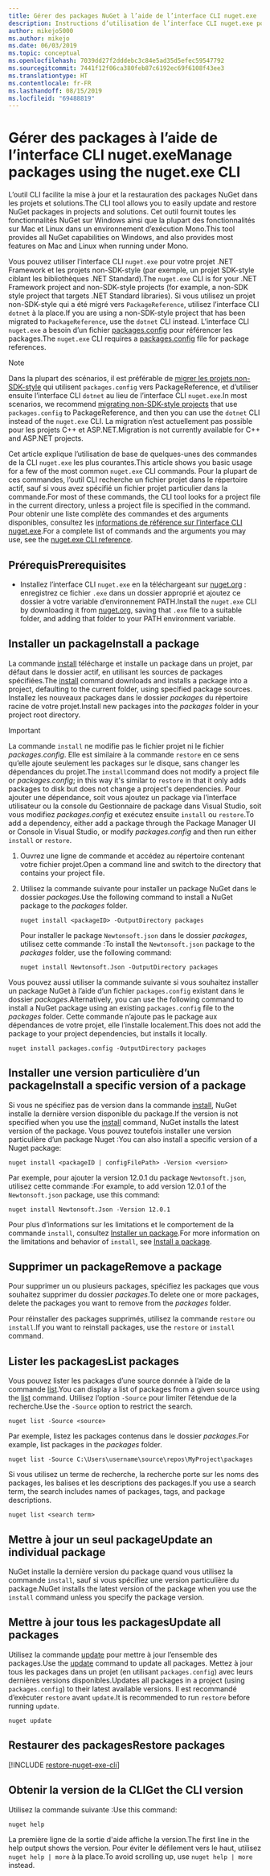 ```yaml
---
title: Gérer des packages NuGet à l’aide de l’interface CLI nuget.exe
description: Instructions d’utilisation de l’interface CLI nuget.exe pour gérer des packages NuGet.
author: mikejo5000
ms.author: mikejo
ms.date: 06/03/2019
ms.topic: conceptual
ms.openlocfilehash: 7039dd27f2dddebc3c84e5ad35d5efec59547792
ms.sourcegitcommit: 7441f12f06ca380feb87c6192ec69f6108f43ee3
ms.translationtype: HT
ms.contentlocale: fr-FR
ms.lasthandoff: 08/15/2019
ms.locfileid: "69488819"
---
```

# <a name="manage-packages-using-the-nugetexe-cli"></a><span data-ttu-id="d2b89-103">Gérer des packages à l’aide de l’interface CLI nuget.exe</span><span class="sxs-lookup"><span data-stu-id="d2b89-103">Manage packages using the nuget.exe CLI</span></span>

<span data-ttu-id="d2b89-104">L’outil CLI facilite la mise à jour et la restauration des packages NuGet dans les projets et solutions.</span><span class="sxs-lookup"><span data-stu-id="d2b89-104">The CLI tool allows you to easily update and restore NuGet packages in projects and solutions.</span></span> <span data-ttu-id="d2b89-105">Cet outil fournit toutes les fonctionnalités NuGet sur Windows ainsi que la plupart des fonctionnalités sur Mac et Linux dans un environnement d’exécution Mono.</span><span class="sxs-lookup"><span data-stu-id="d2b89-105">This tool provides all NuGet capabilities on Windows, and also provides most features on Mac and Linux when running under Mono.</span></span>

<span data-ttu-id="d2b89-106">Vous pouvez utiliser l’interface CLI `nuget.exe` pour votre projet .NET Framework et les projets non-SDK-style (par exemple, un projet SDK-style ciblant les bibliothèques .NET Standard).</span><span class="sxs-lookup"><span data-stu-id="d2b89-106">The `nuget.exe` CLI is for your .NET Framework project and non-SDK-style projects (for example, a non-SDK style project that targets .NET Standard libraries).</span></span> <span data-ttu-id="d2b89-107">Si vous utilisez un projet non-SDK-style qui a été migré vers `PackageReference`, utilisez l’interface CLI `dotnet` à la place.</span><span class="sxs-lookup"><span data-stu-id="d2b89-107">If you are using a non-SDK-style project that has been migrated to `PackageReference`, use the `dotnet` CLI instead.</span></span> <span data-ttu-id="d2b89-108">L’interface CLI `nuget.exe` a besoin d’un fichier [packages.config](../reference/packages-config.md) pour référencer les packages.</span><span class="sxs-lookup"><span data-stu-id="d2b89-108">The `nuget.exe` CLI requires a [packages.config](../reference/packages-config.md) file for package references.</span></span>

> [!NOTE]
> <span data-ttu-id="d2b89-109">Dans la plupart des scénarios, il est préférable de [migrer les projets non-SDK-style](../consume-packages/migrate-packages-config-to-package-reference.md) qui utilisent `packages.config` vers PackageReference, et d’utiliser ensuite l’interface CLI `dotnet` au lieu de l’interface CLI `nuget.exe`.</span><span class="sxs-lookup"><span data-stu-id="d2b89-109">In most scenarios, we recommend [migrating non-SDK-style projects](../consume-packages/migrate-packages-config-to-package-reference.md) that use `packages.config` to PackageReference, and then you can use the `dotnet` CLI instead of the `nuget.exe` CLI.</span></span> <span data-ttu-id="d2b89-110">La migration n’est actuellement pas possible pour les projets C++ et ASP.NET.</span><span class="sxs-lookup"><span data-stu-id="d2b89-110">Migration is not currently available for C++ and ASP.NET projects.</span></span>

<span data-ttu-id="d2b89-111">Cet article explique l’utilisation de base de quelques-unes des commandes de la CLI `nuget.exe` les plus courantes.</span><span class="sxs-lookup"><span data-stu-id="d2b89-111">This article shows you basic usage for a few of the most common `nuget.exe` CLI commands.</span></span> <span data-ttu-id="d2b89-112">Pour la plupart de ces commandes, l’outil CLI recherche un fichier projet dans le répertoire actif, sauf si vous avez spécifié un fichier projet particulier dans la commande.</span><span class="sxs-lookup"><span data-stu-id="d2b89-112">For most of these commands, the CLI tool looks for a project file in the current directory, unless a project file is specified in the command.</span></span> <span data-ttu-id="d2b89-113">Pour obtenir une liste complète des commandes et des arguments disponibles, consultez les [informations de référence sur l’interface CLI nuget.exe](../reference/nuget-exe-cli-reference.md).</span><span class="sxs-lookup"><span data-stu-id="d2b89-113">For a complete list of commands and the arguments you may use, see the [nuget.exe CLI reference](../reference/nuget-exe-cli-reference.md).</span></span>

## <a name="prerequisites"></a><span data-ttu-id="d2b89-114">Prérequis</span><span class="sxs-lookup"><span data-stu-id="d2b89-114">Prerequisites</span></span>

- <span data-ttu-id="d2b89-115">Installez l’interface CLI `nuget.exe` en la téléchargeant sur [nuget.org](https://dist.nuget.org/win-x86-commandline/latest/nuget.exe) : enregistrez ce fichier `.exe` dans un dossier approprié et ajoutez ce dossier à votre variable d’environnement PATH.</span><span class="sxs-lookup"><span data-stu-id="d2b89-115">Install the `nuget.exe` CLI by downloading it from [nuget.org](https://dist.nuget.org/win-x86-commandline/latest/nuget.exe), saving that `.exe` file to a suitable folder, and adding that folder to your PATH environment variable.</span></span>

## <a name="install-a-package"></a><span data-ttu-id="d2b89-116">Installer un package</span><span class="sxs-lookup"><span data-stu-id="d2b89-116">Install a package</span></span>

<span data-ttu-id="d2b89-117">La commande [install](../reference/cli-reference/cli-ref-install.md) télécharge et installe un package dans un projet, par défaut dans le dossier actif, en utilisant les sources de packages spécifiées.</span><span class="sxs-lookup"><span data-stu-id="d2b89-117">The [install](../reference/cli-reference/cli-ref-install.md) command downloads and installs a package into a project, defaulting to the current folder, using specified package sources.</span></span> <span data-ttu-id="d2b89-118">Installez les nouveaux packages dans le dossier *packages* du répertoire racine de votre projet.</span><span class="sxs-lookup"><span data-stu-id="d2b89-118">Install new packages into the *packages* folder in your project root directory.</span></span>

> [!IMPORTANT]
> <span data-ttu-id="d2b89-119">La commande `install` ne modifie pas le fichier projet ni le fichier *packages.config*. Elle est similaire à la commande `restore` en ce sens qu’elle ajoute seulement les packages sur le disque, sans changer les dépendances du projet.</span><span class="sxs-lookup"><span data-stu-id="d2b89-119">The `install`command does not modify a project file or *packages.config*; in this way it's similar to `restore` in that it only adds packages to disk but does not change a project's dependencies.</span></span> <span data-ttu-id="d2b89-120">Pour ajouter une dépendance, soit vous ajoutez un package via l’interface utilisateur ou la console du Gestionnaire de package dans Visual Studio, soit vous modifiez *packages.config* et exécutez ensuite `install` ou `restore`.</span><span class="sxs-lookup"><span data-stu-id="d2b89-120">To add a dependency, either add a package through the Package Manager UI or Console in Visual Studio, or modify *packages.config* and then run either `install` or `restore`.</span></span>

1. <span data-ttu-id="d2b89-121">Ouvrez une ligne de commande et accédez au répertoire contenant votre fichier projet.</span><span class="sxs-lookup"><span data-stu-id="d2b89-121">Open a command line and switch to the directory that contains your project file.</span></span>

2. <span data-ttu-id="d2b89-122">Utilisez la commande suivante pour installer un package NuGet dans le dossier *packages*.</span><span class="sxs-lookup"><span data-stu-id="d2b89-122">Use the following command to install a NuGet package to the *packages* folder.</span></span>

    ```cli
    nuget install <packageID> -OutputDirectory packages
    ```

    <span data-ttu-id="d2b89-123">Pour installer le package `Newtonsoft.json` dans le dossier *packages*, utilisez cette commande :</span><span class="sxs-lookup"><span data-stu-id="d2b89-123">To install the `Newtonsoft.json` package to the *packages* folder, use the following command:</span></span>

    ```cli
    nuget install Newtonsoft.Json -OutputDirectory packages
    ```

<span data-ttu-id="d2b89-124">Vous pouvez aussi utiliser la commande suivante si vous souhaitez installer un package NuGet à l’aide d’un fichier `packages.config` existant dans le dossier *packages*.</span><span class="sxs-lookup"><span data-stu-id="d2b89-124">Alternatively, you can use the following command to install a NuGet package using an existing `packages.config` file to the *packages* folder.</span></span> <span data-ttu-id="d2b89-125">Cette commande n’ajoute pas le package aux dépendances de votre projet, elle l’installe localement.</span><span class="sxs-lookup"><span data-stu-id="d2b89-125">This does not add the package to your project dependencies, but installs it locally.</span></span>

```cli
nuget install packages.config -OutputDirectory packages
```

## <a name="install-a-specific-version-of-a-package"></a><span data-ttu-id="d2b89-126">Installer une version particulière d’un package</span><span class="sxs-lookup"><span data-stu-id="d2b89-126">Install a specific version of a package</span></span>

<span data-ttu-id="d2b89-127">Si vous ne spécifiez pas de version dans la commande [install](../reference/cli-reference/cli-ref-install.md), NuGet installe la dernière version disponible du package.</span><span class="sxs-lookup"><span data-stu-id="d2b89-127">If the version is not specified when you use the [install](../reference/cli-reference/cli-ref-install.md) command, NuGet installs the latest version of the package.</span></span> <span data-ttu-id="d2b89-128">Vous pouvez toutefois installer une version particulière d’un package Nuget :</span><span class="sxs-lookup"><span data-stu-id="d2b89-128">You can also install a specific version of a Nuget package:</span></span>

```cli
nuget install <packageID | configFilePath> -Version <version>
```

<span data-ttu-id="d2b89-129">Par exemple, pour ajouter la version 12.0.1 du package `Newtonsoft.json`, utilisez cette commande :</span><span class="sxs-lookup"><span data-stu-id="d2b89-129">For example, to add version 12.0.1 of the `Newtonsoft.json` package, use this command:</span></span>

```cli
nuget install Newtonsoft.Json -Version 12.0.1
```

<span data-ttu-id="d2b89-130">Pour plus d’informations sur les limitations et le comportement de la commande `install`, consultez [Installer un package](#install-a-package).</span><span class="sxs-lookup"><span data-stu-id="d2b89-130">For more information on the limitations and behavior of `install`, see [Install a package](#install-a-package).</span></span>

## <a name="remove-a-package"></a><span data-ttu-id="d2b89-131">Supprimer un package</span><span class="sxs-lookup"><span data-stu-id="d2b89-131">Remove a package</span></span>

<span data-ttu-id="d2b89-132">Pour supprimer un ou plusieurs packages, spécifiez les packages que vous souhaitez supprimer du dossier *packages*.</span><span class="sxs-lookup"><span data-stu-id="d2b89-132">To delete one or more packages, delete the packages you want to remove from the *packages* folder.</span></span>

<span data-ttu-id="d2b89-133">Pour réinstaller des packages supprimés, utilisez la commande `restore` ou `install`.</span><span class="sxs-lookup"><span data-stu-id="d2b89-133">If you want to reinstall packages, use the `restore` or `install` command.</span></span>

## <a name="list-packages"></a><span data-ttu-id="d2b89-134">Lister les packages</span><span class="sxs-lookup"><span data-stu-id="d2b89-134">List packages</span></span>

<span data-ttu-id="d2b89-135">Vous pouvez lister les packages d’une source donnée à l’aide de la commande [list](../reference/cli-reference/cli-ref-list.md).</span><span class="sxs-lookup"><span data-stu-id="d2b89-135">You can display a list of packages from a given source using the [list](../reference/cli-reference/cli-ref-list.md) command.</span></span> <span data-ttu-id="d2b89-136">Utilisez l’option `-Source` pour limiter l’étendue de la recherche.</span><span class="sxs-lookup"><span data-stu-id="d2b89-136">Use the `-Source` option to restrict the search.</span></span>

```cli
nuget list -Source <source>
```

<span data-ttu-id="d2b89-137">Par exemple, listez les packages contenus dans le dossier *packages*.</span><span class="sxs-lookup"><span data-stu-id="d2b89-137">For example, list packages in the *packages* folder.</span></span>

```cli
nuget list -Source C:\Users\username\source\repos\MyProject\packages
```

<span data-ttu-id="d2b89-138">Si vous utilisez un terme de recherche, la recherche porte sur les noms des packages, les balises et les descriptions des packages.</span><span class="sxs-lookup"><span data-stu-id="d2b89-138">If you use a search term, the search includes names of packages, tags, and package descriptions.</span></span>

```cli
nuget list <search term>
```

## <a name="update-an-individual-package"></a><span data-ttu-id="d2b89-139">Mettre à jour un seul package</span><span class="sxs-lookup"><span data-stu-id="d2b89-139">Update an individual package</span></span>

<span data-ttu-id="d2b89-140">NuGet installe la dernière version du package quand vous utilisez la commande `install`, sauf si vous spécifiez une version particulière du package.</span><span class="sxs-lookup"><span data-stu-id="d2b89-140">NuGet installs the latest version of the package when you use the `install` command unless you specify the package version.</span></span>

## <a name="update-all-packages"></a><span data-ttu-id="d2b89-141">Mettre à jour tous les packages</span><span class="sxs-lookup"><span data-stu-id="d2b89-141">Update all packages</span></span>

<span data-ttu-id="d2b89-142">Utilisez la commande [update](../reference/cli-reference/cli-ref-update.md) pour mettre à jour l’ensemble des packages.</span><span class="sxs-lookup"><span data-stu-id="d2b89-142">Use the [update](../reference/cli-reference/cli-ref-update.md) command to update all packages.</span></span> <span data-ttu-id="d2b89-143">Mettez à jour tous les packages dans un projet (en utilisant `packages.config`) avec leurs dernières versions disponibles.</span><span class="sxs-lookup"><span data-stu-id="d2b89-143">Updates all packages in a project (using `packages.config`) to their latest available versions.</span></span> <span data-ttu-id="d2b89-144">Il est recommandé d’exécuter `restore` avant `update`.</span><span class="sxs-lookup"><span data-stu-id="d2b89-144">It is recommended to run `restore` before running `update`.</span></span>

```cli
nuget update
```

## <a name="restore-packages"></a><span data-ttu-id="d2b89-145">Restaurer des packages</span><span class="sxs-lookup"><span data-stu-id="d2b89-145">Restore packages</span></span>

[!INCLUDE [restore-nuget-exe-cli](includes/restore-nuget-exe-cli.md)]

## <a name="get-the-cli-version"></a><span data-ttu-id="d2b89-146">Obtenir la version de la CLI</span><span class="sxs-lookup"><span data-stu-id="d2b89-146">Get the CLI version</span></span>

<span data-ttu-id="d2b89-147">Utilisez la commande suivante :</span><span class="sxs-lookup"><span data-stu-id="d2b89-147">Use this command:</span></span>

```cli
nuget help
```

<span data-ttu-id="d2b89-148">La première ligne de la sortie d'aide affiche la version.</span><span class="sxs-lookup"><span data-stu-id="d2b89-148">The first line in the help output shows the version.</span></span> <span data-ttu-id="d2b89-149">Pour éviter le défilement vers le haut, utilisez `nuget help | more` à la place.</span><span class="sxs-lookup"><span data-stu-id="d2b89-149">To avoid scrolling up, use `nuget help | more` instead.</span></span>